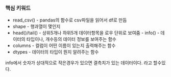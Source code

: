 ### 핵심 키워드
- read_csv() - pandas의 함수로 csv파일을 읽어서 df로 만듬
- shape - 행과열이 몇인지
- head()/tail() - 상위5개나 하위5개 데이터항목을 로우 단위로 보여줌
- info() - 데이터의 타입이나, 개수등의 데이터 정보를 보여주는 함수 
- columns - 컬럼이 어떤 이름이 있는지 출력해주는 함수
- dtypes - 데이터의 타입이 뭔지 알려주는 함수

info에서 숫자가 상대적으로 작은경우가 있으면 결측치가 있는 데이터이다. 라고 할수있다.